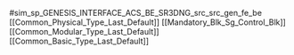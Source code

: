 #sim_sp_GENESIS_INTERFACE_ACS_BE_SR3DNG_src_src_gen_fe_be
[[Common_Physical_Type_Last_Default]]
[[Mandatory_Blk_Sg_Control_Blk]]
[[Common_Modular_Type_Last_Default]]
[[Common_Basic_Type_Last_Default]]
